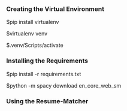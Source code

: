 ### Creating the Virtual Environment

$pip install virtualenv

$virtualenv venv

$.venv/Scripts/activate

### Installing the Requirements

$pip install -r requirements.txt

$python -m spacy download en_core_web_sm

### Using the Resume-Matcher
